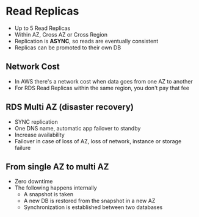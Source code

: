 # Read Replicas

* Up to 5 Read Replicas
* Within AZ, Cross AZ or Cross Region
* Replication is **ASYNC**, so reads are eventually consistent
* Replicas can be promoted to their own DB

## Network Cost

* In AWS there's a network cost when data goes from one AZ to another
* For RDS Read Replicas within the same region, you don't pay that fee

## RDS Multi AZ (disaster recovery)

* SYNC replication
* One DNS name, automatic app failover to standby
* Increase availability
* Failover in case of loss of AZ, loss of network, instance or storage failure

## From single AZ to multi AZ

* Zero downtime
* The following happens internally
  * A snapshot is taken
  * A new DB is restored from the snapshot in a new AZ
  * Synchronization is established between two databases
